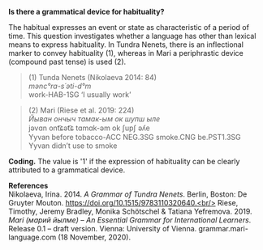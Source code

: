 **Is there a grammatical device for habituality?**

The habitual expresses an event or state as characteristic of a period of time. This question investigates whether a language has other than lexical means to express habituality. In Tundra Nenets, there is an inflectional marker to convey habituality (1), whereas in Mari a periphrastic device (compound past tense) is used (2). 

>(1) Tunda Nenets (Nikolaeva 2014: 84)<br/>
>*mənc°ra-s´əti-d°m*<br/> 
>work-HAB-1SG ‘I usually work’

>(2) Mari (Riese et al. 2019: 224)<br/>
>*Йыван ончыч тамак-ым ок шупш ыле*<br/>
>jəvɑn ont͡ɕət͡ɕ tɑmɑk-əm ok ʃupʃ əʎe<br/>
>Yyvan before tobacco-ACC NEG.3SG smoke.CNG be.PST1.3SG<br/>
>Yyvan didn’t use to smoke<br/>

**Coding.** The value is '1' if the expression of habituality can be clearly attributed to a grammatical device.

**References**<br/>
Nikolaeva, Irina. 2014. *A Grammar of Tundra Nenets*. Berlin, Boston: De Gruyter Mouton. https://doi.org/10.1515/9783110320640.<br/>
Riese, Timothy, Jeremy Bradley, Monika Schötschel & Tatiana Yefremova. 2019. *Mari (марий йылме) – An Essential Grammar for International Learners*. Release 0.1 – draft version. Vienna: University of Vienna. grammar.mari-language.com (18 November, 2020).
